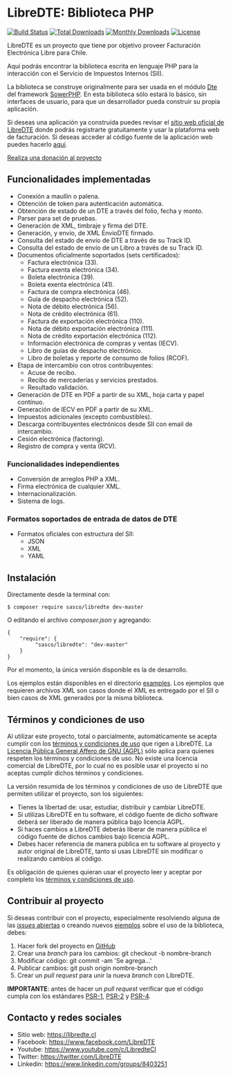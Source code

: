 LibreDTE: Biblioteca PHP
========================

[![Build Status](https://travis-ci.org/LibreDTE/libredte-lib.svg?branch=master)](https://travis-ci.org/LibreDTE/libredte-lib)
[![Total Downloads](https://poser.pugx.org/sasco/libredte/downloads)](https://packagist.org/packages/sasco/libredte)
[![Monthly Downloads](https://poser.pugx.org/sasco/libredte/d/monthly)](https://packagist.org/packages/sasco/libredte)
[![License](https://poser.pugx.org/sasco/libredte/license)](https://packagist.org/packages/sasco/libredte)

LibreDTE es un proyecto que tiene por objetivo proveer Facturación Electrónica
Libre para Chile.

Aquí podrás encontrar la biblioteca escrita en lenguaje PHP para la interacción
con el Servicio de Impuestos Internos (SII).

La biblioteca se construye originalmente para ser usada en el módulo
[Dte](https://github.com/LibreDTE/libredte-modulo-Dte) del framework
[SowerPHP](http://sowerphp.org). En esta biblioteca sólo estará lo básico, sin
interfaces de usuario, para que un desarrollador pueda construir su propia
aplicación.

Si deseas una aplicación ya construída puedes revisar el
[sitio web oficial de LibreDTE](http://libredte.cl) donde podrás registrarte
gratuitamente y usar la plataforma web de facturación. Si deseas acceder al
código fuente de la aplicación web puedes hacerlo
[aquí](https://github.com/LibreDTE/libredte-webapp).

[Realiza una donación al proyecto](https://facturacionlibre.cl/#donar)

Funcionalidades implementadas
-----------------------------

- Conexión a maullin o palena.
- Obtención de token para autenticación automática.
- Obtención de estado de un DTE a través del folio, fecha y monto.
- Parser para set de pruebas.
- Generación de XML, timbraje y firma del DTE.
- Generación, y envío, de XML EnvioDTE firmado.
- Consulta del estado de envío de DTE a través de su Track ID.
- Consulta del estado de envío de un Libro a través de su Track ID.
- Documentos oficialmente soportados (sets certificados):
    - Factura electrónica (33).
    - Factura exenta electrónica (34).
    - Boleta electrónica (39).
    - Boleta exenta electrónica (41).
    - Factura de compra electrónica (46).
    - Guía de despacho electrónica (52).
    - Nota de débito electrónica (56).
    - Nota de crédito electrónica (61).
    - Factura de exportación electrónica (110).
    - Nota de débito exportación electrónica (111).
    - Nota de crédito exportación electrónica (112).
    - Información electrónica de compras y ventas (IECV).
    - Libro de guías de despacho electrónico.
    - Libro de boletas y reporte de consumo de folios (RCOF).
- Etapa de intercambio con otros contribuyentes:
    - Acuse de recibo.
    - Recibo de mercaderías y servicios prestados.
    - Resultado validación.
- Generación de DTE en PDF a partir de su XML, hoja carta y papel contínuo.
- Generación de IECV en PDF a partir de su XML.
- Impuestos adicionales (excepto combustibles).
- Descarga contribuyentes electrónicos desde SII con email de intercambio.
- Cesión electrónica (factoring).
- Registro de compra y venta (RCV).

### Funcionalidades independientes

- Conversión de arreglos PHP a XML.
- Firma electrónica de cualquier XML.
- Internacionalización.
- Sistema de logs.

### Formatos soportados de entrada de datos de DTE

- Formatos oficiales con estructura del SII:
  - JSON
  - XML
  - YAML

Instalación
-----------

Directamente desde la terminal con:

	$ composer require sasco/libredte dev-master

O editando el archivo *composer.json* y agregando:

	{
		"require": {
			 "sasco/libredte": "dev-master"
		}
	}

Por el momento, la única versión disponible es la de desarrollo.

Los ejemplos están disponibles en el directorio
[examples](https://github.com/LibreDTE/libredte-lib/tree/master/examples).
Los ejemplos que requieren archivos XML son casos donde el XML es entregado
por el SII o bien casos de XML generados por la misma biblioteca.

Términos y condiciones de uso
-----------------------------

Al utilizar este proyecto, total o parcialmente, automáticamente se acepta
cumplir con los [términos y condiciones de uso](https://wiki.libredte.cl/doku.php/terminos)
que rigen a LibreDTE. La [Licencia Pública General Affero de GNU (AGPL)](https://raw.githubusercontent.com/LibreDTE/libredte-lib/master/COPYING)
sólo aplica para quienes respeten los términos y condiciones de uso. No existe
una licencia comercial de LibreDTE, por lo cual no es posible usar el proyecto
si no aceptas cumplir dichos términos y condiciones.

La versión resumida de los términos y condiciones de uso de LibreDTE que
permiten utilizar el proyecto, son los siguientes:

- Tienes la libertad de: usar, estudiar, distribuir y cambiar LibreDTE.
- Si utilizas LibreDTE en tu software, el código fuente de dicho software deberá
  ser liberado de manera pública bajo licencia AGPL.
- Si haces cambios a LibreDTE deberás liberar de manera pública el código fuente
  de dichos cambios bajo licencia AGPL.
- Debes hacer referencia de manera pública en tu software al proyecto y autor
  original de LibreDTE, tanto si usas LibreDTE sin modificar o realizando
  cambios al código.

Es obligación de quienes quieran usar el proyecto leer y aceptar por completo
los [términos y condiciones de uso](https://wiki.libredte.cl/doku.php/terminos).

Contribuir al proyecto
----------------------

Si deseas contribuir con el proyecto, especialmente resolviendo alguna de las
[*issues* abiertas](https://github.com/LibreDTE/libredte-lib/issues) o creando nuevos
[ejemplos](https://github.com/LibreDTE/libredte-lib/tree/master/examples) sobre el
uso de la biblioteca, debes:

1. Hacer fork del proyecto en [GitHub](https://github.com/LibreDTE/libredte-lib)
2. Crear una *branch* para los cambios: git checkout -b nombre-branch
3. Modificar código: git commit -am 'Se agrega...'
4. Publicar cambios: git push origin nombre-branch
5. Crear un *pull request* para unir la nueva *branch* con LibreDTE.

**IMPORTANTE**: antes de hacer un *pull request* verificar que el código
cumpla con los estándares [PSR-1](http://www.php-fig.org/psr/psr-1),
[PSR-2](http://www.php-fig.org/psr/psr-2) y
[PSR-4](http://www.php-fig.org/psr/psr-4).

Contacto y redes sociales
-------------------------

- Sitio web: <https://libredte.cl>
- Facebook: <https://www.facebook.com/LibreDTE>
- Youtube: <https://www.youtube.com/c/LibredteCl>
- Twitter: <https://twitter.com/LibreDTE>
- Linkedin: <https://www.linkedin.com/groups/8403251>
